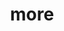 ---
layout: page
title: more
nav: false
nav_order: 5
dropdown: true
sitemap: false
children: 
    - title: deadlines
      permalink: /deadlines/
---       